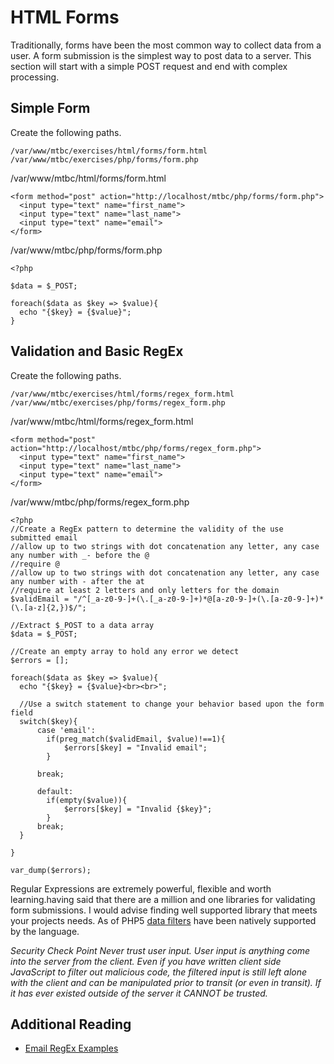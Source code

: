 # HTML Forms

Traditionally, forms have been the most common way to collect data from a user. A form submission is the simplest way to post data to a server. This section will start with a simple POST request and end with complex processing.


## Simple Form

Create the following paths.
````
/var/www/mtbc/exercises/html/forms/form.html
/var/www/mtbc/exercises/php/forms/form.php
````

/var/www/mtbc/html/forms/form.html
````
<form method="post" action="http://localhost/mtbc/php/forms/form.php">
  <input type="text" name="first_name">
  <input type="text" name="last_name">
  <input type="text" name="email">
</form>
````

/var/www/mtbc/php/forms/form.php
````
<?php

$data = $_POST;

foreach($data as $key => $value){
  echo "{$key} = {$value}";
}
````

## Validation and Basic RegEx

Create the following paths.
````
/var/www/mtbc/exercises/html/forms/regex_form.html
/var/www/mtbc/exercises/php/forms/regex_form.php
````

/var/www/mtbc/html/forms/regex_form.html
````
<form method="post" action="http://localhost/mtbc/php/forms/regex_form.php">
  <input type="text" name="first_name">
  <input type="text" name="last_name">
  <input type="text" name="email">
</form>
````

/var/www/mtbc/php/forms/regex_form.php
````
<?php
//Create a RegEx pattern to determine the validity of the use submitted email
//allow up to two strings with dot concatenation any letter, any case any number with _- before the @
//require @
//allow up to two strings with dot concatenation any letter, any case any number with - after the at
//require at least 2 letters and only letters for the domain
$validEmail = "/^[_a-z0-9-]+(\.[_a-z0-9-]+)*@[a-z0-9-]+(\.[a-z0-9-]+)*(\.[a-z]{2,})$/";

//Extract $_POST to a data array
$data = $_POST;

//Create an empty array to hold any error we detect
$errors = [];

foreach($data as $key => $value){
  echo "{$key} = {$value}<br><br>";

  //Use a switch statement to change your behavior based upon the form field
  switch($key){
      case 'email':
        if(preg_match($validEmail, $value)!==1){
            $errors[$key] = "Invalid email";
        }

      break;

      default:
        if(empty($value)){
            $errors[$key] = "Invalid {$key}";
        }
      break;
  }

}

var_dump($errors);
````

Regular Expressions are extremely powerful, flexible and worth learning.having said that there are a million and one libraries for validating form submissions. I would advise finding well supported library that meets your projects needs. As of PHP5 [data filters](http://php.net/manual/en/book.filter.php) have been natively supported by the language.

*Security Check Point*
_Never trust user input. User input is anything come into the server from the client. Even if you have written client side JavaScript to filter out malicious code, the filtered input is still left alone with the client and can be manipulated prior to transit (or even in transit). If it has ever existed outside of the server it CANNOT be trusted._



## Additional Reading
* [Email RegEx Examples](http://emailregex.com/)
